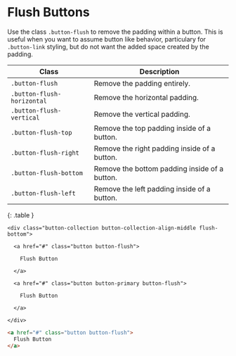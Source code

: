 # Flush Buttons

Use the class `.button-flush` to remove the padding within a button. This is useful when you want to assume button like behavior, particulary for `.button-link` styling, but do not want the added space created by the padding.

| Class                      | Description                                   |
| -------------------------- | --------------------------------------------- |
| `.button-flush`            | Remove the padding entirely.                  |
| `.button-flush-horizontal` | Remove the horizontal padding.                |
| `.button-flush-vertical`   | Remove the vertical padding.                  |
| `.button-flush-top`        | Remove the top padding inside of a button.    |
| `.button-flush-right`      | Remove the right padding inside of a button.  |
| `.button-flush-bottom`     | Remove the bottom padding inside of a button. |
| `.button-flush-left`       | Remove the left padding inside of a button.   |
{: .table }

<div class="panel flush-bottom">

  <div class="panel-cell">

    <div class="button-collection button-collection-align-middle flush-bottom">

      <a href="#" class="button button-flush">

        Flush Button

      </a>

      <a href="#" class="button button-primary button-flush">

        Flush Button

      </a>

    </div>

  </div>

  <div class="panel-cell panel-cell-light panel-cell-code-block" markdown="1">

```html
<a href="#" class="button button-flush">
  Flush Button
</a>
```

  </div>

</div>
